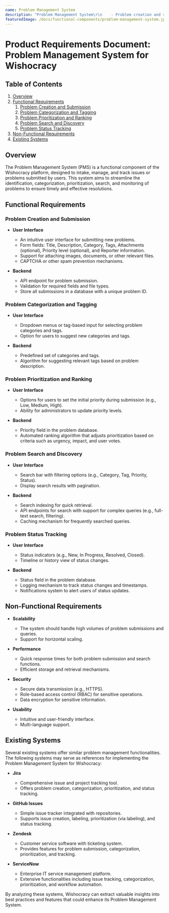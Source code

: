 ```yaml
---
name: Problem Management System
description: "Problem Management System\r\n    - Problem creation and submission\r\n    - Problem categorization and tagging\r\n    - Problem prioritization and ranking\r\n    - Problem search and discovery\r\n    - Problem status tracking\r\n\r"
featuredImage: /docs/functional-components/problem-management-system.jpg
---
```

# Product Requirements Document: Problem Management System for Wishocracy

## Table of Contents
1. [Overview](#overview)
2. [Functional Requirements](#functional-requirements)
    1. [Problem Creation and Submission](#problem-creation-and-submission)
    2. [Problem Categorization and Tagging](#problem-categorization-and-tagging)
    3. [Problem Prioritization and Ranking](#problem-prioritization-and-ranking)
    4. [Problem Search and Discovery](#problem-search-and-discovery)
    5. [Problem Status Tracking](#problem-status-tracking)
3. [Non-Functional Requirements](#non-functional-requirements)
4. [Existing Systems](#existing-systems)

## Overview

The Problem Management System (PMS) is a functional component of the Wishocracy platform, designed to intake, manage, and track issues or problems submitted by users. This system aims to streamline the identification, categorization, prioritization, search, and monitoring of problems to ensure timely and effective resolutions. 

## Functional Requirements

### Problem Creation and Submission

- **User Interface**
  - An intuitive user interface for submitting new problems.
  - Form fields: Title, Description, Category, Tags, Attachments (optional), Priority level (optional), and Reporter information.
  - Support for attaching images, documents, or other relevant files.
  - CAPTCHA or other spam prevention mechanisms.

- **Backend**
  - API endpoint for problem submission.
  - Validation for required fields and file types.
  - Store all submissions in a database with a unique problem ID.

### Problem Categorization and Tagging

- **User Interface**
  - Dropdown menus or tag-based input for selecting problem categories and tags.
  - Option for users to suggest new categories and tags.

- **Backend**
  - Predefined set of categories and tags.
  - Algorithm for suggesting relevant tags based on problem description.

### Problem Prioritization and Ranking

- **User Interface**
  - Options for users to set the initial priority during submission (e.g., Low, Medium, High).
  - Ability for administrators to update priority levels.

- **Backend**
  - Priority field in the problem database.
  - Automated ranking algorithm that adjusts prioritization based on criteria such as urgency, impact, and user votes.

### Problem Search and Discovery

- **User Interface**
  - Search bar with filtering options (e.g., Category, Tag, Priority, Status).
  - Display search results with pagination.
  
- **Backend**
  - Search indexing for quick retrieval.
  - API endpoints for search with support for complex queries (e.g., full-text search, filtering).
  - Caching mechanism for frequently searched queries.

### Problem Status Tracking

- **User Interface**
  - Status indicators (e.g., New, In Progress, Resolved, Closed).
  - Timeline or history view of status changes.

- **Backend**
  - Status field in the problem database.
  - Logging mechanism to track status changes and timestamps.
  - Notifications system to alert users of status updates.

## Non-Functional Requirements

- **Scalability**
  - The system should handle high volumes of problem submissions and queries.
  - Support for horizontal scaling.

- **Performance**
  - Quick response times for both problem submission and search functions.
  - Efficient storage and retrieval mechanisms.

- **Security**
  - Secure data transmission (e.g., HTTPS).
  - Role-based access control (RBAC) for sensitive operations.
  - Data encryption for sensitive information.

- **Usability**
  - Intuitive and user-friendly interface.
  - Multi-language support.

## Existing Systems

Several existing systems offer similar problem management functionalities. The following systems may serve as references for implementing the Problem Management System for Wishocracy:

- **Jira**
  - Comprehensive issue and project tracking tool.
  - Offers problem creation, categorization, prioritization, and status tracking.

- **GitHub Issues**
  - Simple issue tracker integrated with repositories.
  - Supports issue creation, labeling, prioritization (via labeling), and status tracking.
  
- **Zendesk**
  - Customer service software with ticketing system.
  - Provides features for problem submission, categorization, prioritization, and tracking.

- **ServiceNow**
  - Enterprise IT service management platform.
  - Extensive functionalities including issue tracking, categorization, prioritization, and workflow automation.

By analyzing these systems, Wishocracy can extract valuable insights into best practices and features that could enhance its Problem Management System.
